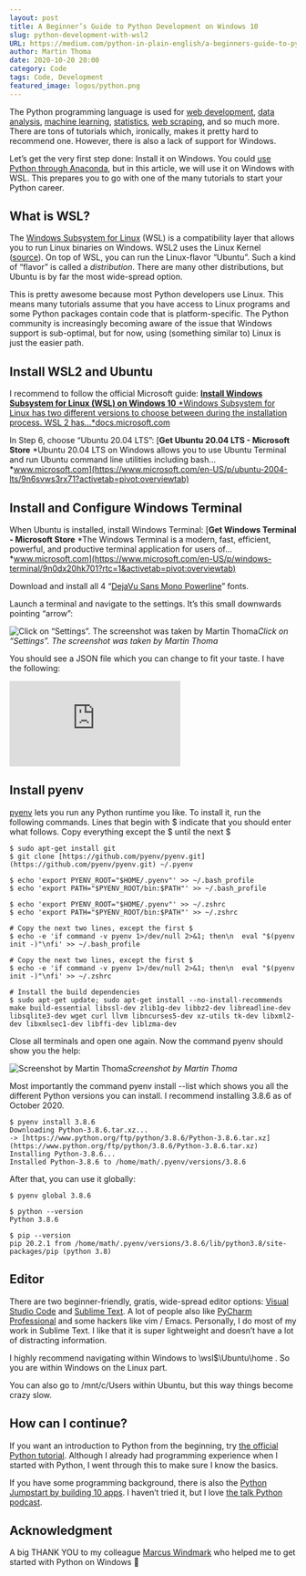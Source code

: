 ```yaml
---
layout: post
title: A Beginner’s Guide to Python Development on Windows 10
slug: python-development-with-wsl2
URL: https://medium.com/python-in-plain-english/a-beginners-guide-to-python-development-on-windows-10-e9d80601f483
author: Martin Thoma
date: 2020-10-20 20:00
category: Code
tags: Code, Development
featured_image: logos/python.png
---
```

The Python programming language is used for [web development](https://blog.miguelgrinberg.com/post/the-flask-mega-tutorial-part-i-hello-world), [data analysis](https://www.udacity.com/course/intro-to-data-analysis--ud170), [machine learning](https://www.udacity.com/course/intro-to-machine-learning--ud120), [statistics](https://towardsdatascience.com/hypothesis-testing-in-machine-learning-using-python-a0dc89e169ce), [web scraping](https://martin-thoma.com/scraping-with-selenium/), and so much more. There are tons of tutorials which, ironically, makes it pretty hard to recommend one. However, there is also a lack of support for Windows.

Let’s get the very first step done: Install it on Windows. You could [use Python through Anaconda](https://medium.com/python-in-plain-english/how-to-start-python-development-on-windows-10-anaconda-edition-cc91c2d57a1d), but in this article, we will use it on Windows with WSL. This prepares you to go with one of the many tutorials to start your Python career.

## What is WSL?

The [Windows Subsystem for Linux](https://en.wikipedia.org/wiki/Windows_Subsystem_for_Linux) (WSL) is a compatibility layer that allows you to run Linux binaries on Windows. WSL2 uses the Linux Kernel ([source](https://blogs.windows.com/windows-insider/2020/06/10/announcing-windows-10-insider-preview-build-19645/)). On top of WSL, you can run the Linux-flavor “Ubuntu”. Such a kind of “flavor” is called a *distribution*. There are many other distributions, but Ubuntu is by far the most wide-spread option.

This is pretty awesome because most Python developers use Linux. This means many tutorials assume that you have access to Linux programs and some Python packages contain code that is platform-specific. The Python community is increasingly becoming aware of the issue that Windows support is sub-optimal, but for now, using (something similar to) Linux is just the easier path.

## Install WSL2 and Ubuntu

I recommend to follow the official Microsoft guide:
[**Install Windows Subsystem for Linux (WSL) on Windows 10**
*Windows Subsystem for Linux has two different versions to choose between during the installation process. WSL 2 has…*docs.microsoft.com](https://docs.microsoft.com/en-us/windows/wsl/install-win10)

In Step 6, choose “Ubuntu 20.04 LTS”:
[**Get Ubuntu 20.04 LTS - Microsoft Store**
*Ubuntu 20.04 LTS on Windows allows you to use Ubuntu Terminal and run Ubuntu command line utilities including bash…*www.microsoft.com](https://www.microsoft.com/en-US/p/ubuntu-2004-lts/9n6svws3rx71?activetab=pivot:overviewtab)

## Install and Configure Windows Terminal

When Ubuntu is installed, install Windows Terminal:
[**Get Windows Terminal - Microsoft Store**
*The Windows Terminal is a modern, fast, efficient, powerful, and productive terminal application for users of…*www.microsoft.com](https://www.microsoft.com/en-US/p/windows-terminal/9n0dx20hk701?rtc=1&activetab=pivot:overviewtab)

Download and install all 4 “[DejaVu Sans Mono Powerline](https://github.com/powerline/fonts/tree/master/DejaVuSansMono)” fonts.

Launch a terminal and navigate to the settings. It’s this small downwards pointing “arrow”:

![Click on “Settings”. The screenshot was taken by Martin Thoma](https://cdn-images-1.medium.com/max/2000/1*w5uAwDbarh47MQKJl6Ke6A.png)*Click on “Settings”. The screenshot was taken by Martin Thoma*

You should see a JSON file which you can change to fit your taste. I have the following:

<iframe src="https://medium.com/media/db0a1b7a8b8d0eccc2a75276eec241da" frameborder=0></iframe>

## Install pyenv

[pyenv](https://github.com/pyenv/pyenv) lets you run any Python runtime you like. To install it, run the following commands. Lines that begin with $ indicate that you should enter what follows. Copy everything except the $ until the next $

```shell
$ sudo apt-get install git
$ git clone [https://github.com/pyenv/pyenv.git](https://github.com/pyenv/pyenv.git) ~/.pyenv

$ echo 'export PYENV_ROOT="$HOME/.pyenv"' >> ~/.bash_profile
$ echo 'export PATH="$PYENV_ROOT/bin:$PATH"' >> ~/.bash_profile

$ echo 'export PYENV_ROOT="$HOME/.pyenv"' >> ~/.zshrc
$ echo 'export PATH="$PYENV_ROOT/bin:$PATH"' >> ~/.zshrc

# Copy the next two lines, except the first $
$ echo -e 'if command -v pyenv 1>/dev/null 2>&1; then\n  eval "$(pyenv init -)"\nfi' >> ~/.bash_profile

# Copy the next two lines, except the first $
$ echo -e 'if command -v pyenv 1>/dev/null 2>&1; then\n  eval "$(pyenv init -)"\nfi' >> ~/.zshrc

# Install the build dependencies
$ sudo apt-get update; sudo apt-get install --no-install-recommends make build-essential libssl-dev zlib1g-dev libbz2-dev libreadline-dev libsqlite3-dev wget curl llvm libncurses5-dev xz-utils tk-dev libxml2-dev libxmlsec1-dev libffi-dev liblzma-dev
```

Close all terminals and open one again. Now the command pyenv should show you the help:

![Screenshot by Martin Thoma](https://cdn-images-1.medium.com/max/2000/1*nKXKMJmDFiUiATZM__i_1g.png)*Screenshot by Martin Thoma*

Most importantly the command pyenv install --list which shows you all the different Python versions you can install. I recommend installing 3.8.6 as of October 2020.

```shell
$ pyenv install 3.8.6
Downloading Python-3.8.6.tar.xz...
-> [https://www.python.org/ftp/python/3.8.6/Python-3.8.6.tar.xz](https://www.python.org/ftp/python/3.8.6/Python-3.8.6.tar.xz)
Installing Python-3.8.6...
Installed Python-3.8.6 to /home/math/.pyenv/versions/3.8.6
```

After that, you can use it globally:

```shell
$ pyenv global 3.8.6

$ python --version
Python 3.8.6

$ pip --version
pip 20.2.1 from /home/math/.pyenv/versions/3.8.6/lib/python3.8/site-packages/pip (python 3.8)
```

## Editor

There are two beginner-friendly, gratis, wide-spread editor options: [Visual Studio Code](https://code.visualstudio.com/) and [Sublime Text](https://www.sublimetext.com/). A lot of people also like [PyCharm Professional](https://www.jetbrains.com/pycharm/download) and some hackers like vim / Emacs. Personally, I do most of my work in Sublime Text. I like that it is super lightweight and doesn’t have a lot of distracting information.

I highly recommend navigating within Windows to \\wsl$\Ubuntu\home . So you are within Windows on the Linux part.

You can also go to /mnt/c/Users within Ubuntu, but this way things become crazy slow.

## How can I continue?

If you want an introduction to Python from the beginning, try [the official Python tutorial](https://docs.python.org/3/tutorial/). Although I already had programming experience when I started with Python, I went through this to make sure I know the basics.

If you have some programming background, there is also the [Python Jumpstart by building 10 apps](https://training.talkpython.fm/courses/explore_python_jumpstart/python-language-jumpstart-building-10-apps). I haven’t tried it, but I love [the talk Python podcast](https://talkpython.fm/).

## Acknowledgment

A big THANK YOU to my colleague [Marcus Windmark](https://www.linkedin.com/in/marcuswindmark/) who helped me to get started with Python on Windows 🤗
